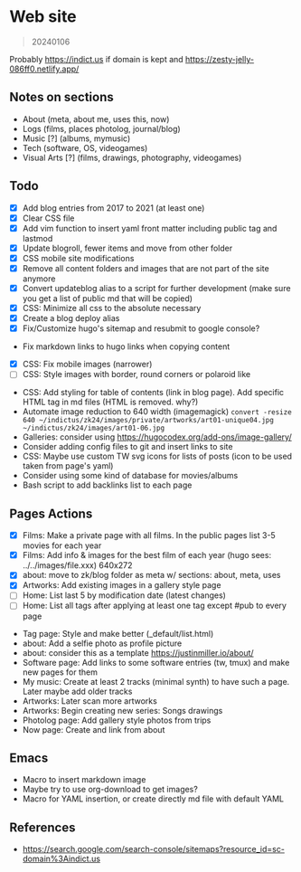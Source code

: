 # Web site
> 20240106

Probably <https://indict.us> if domain is kept and <https://zesty-jelly-086ff0.netlify.app/>

## Notes on sections
* About (meta, about me, uses this, now)
* Logs (films, places photolog, journal/blog)
* Music [?] (albums, mymusic)
* Tech (software, OS, videogames)
* Visual Arts [?] (films, drawings, photography, videogames)

## Todo
* [x] Add blog entries from 2017 to 2021 (at least one)
* [x] Clear CSS file 
* [x] Add vim function to insert yaml front matter including public tag and lastmod
* [x] Update blogroll, fewer items and move from other folder
* [x] CSS mobile site modifications
* [x] Remove all content folders and images that are not part of the site anymore
* [x] Convert updateblog alias to a script for further development (make sure you get a list of public md that will be copied)
* [x] CSS: Minimize all css to the absolute necessary
* [x] Create a blog deploy alias
* [x] Fix/Customize hugo's sitemap and resubmit to google console?
* Fix markdown links to hugo links when copying content
* [x] CSS: Fix mobile images (narrower)
* [ ] CSS: Style images with border, round corners or polaroid like 
* CSS: Add styling for table of contents (link in blog page). Add specific HTML tag in md files (HTML is removed. why?)
* Automate image reduction to 640 width (imagemagick)
  `convert -resize 640 ~/indictus/zk24/images/private/artworks/art01-unique04.jpg ~/indictus/zk24/images/art01-06.jpg`
* Galleries: consider using https://hugocodex.org/add-ons/image-gallery/
* Consider adding config files to git and insert links to site
* CSS: Maybe use custom TW svg icons for lists of posts (icon to be used taken from page's yaml)
* Consider using some kind of database for movies/albums
* Bash script to add backlinks list to each page

## Pages Actions
* [x] Films: Make a private page with all films. In the public pages list 3-5 movies for each year
* [x] Films: Add info & images for the best film of each year (hugo sees: ../../images/file.xxx) 640x272
* [x] about: move to zk/blog folder as meta w/ sections: about, meta, uses
* [x] Artworks: Add existing images in a gallery style page
* [ ] Home: List last 5 by modification date (latest changes)
* [ ] Home: List all tags after applying at least one tag except #pub to every page
* Tag page: Style and make better (_default/list.html)
* about: Add a selfie photo as profile picture
* about: consider this as a template https://justinmiller.io/about/
* Software page: Add links to some software entries (tw, tmux) and make new pages for them
* My music: Create at least 2 tracks (minimal synth) to have such a page. Later maybe add older tracks
* Artworks: Later scan more artworks
* Artworks: Begin creating new series: Songs drawings
* Photolog page: Add gallery style photos from trips
* Now page: Create and link from about

## Emacs
* Macro to insert markdown image
* Maybe try to use org-download to get images?
* Macro for YAML insertion, or create directly md file with default YAML

## References
* <https://search.google.com/search-console/sitemaps?resource_id=sc-domain%3Aindict.us>
